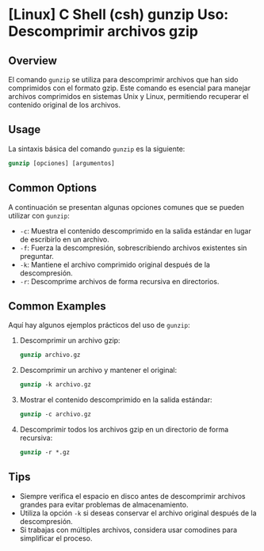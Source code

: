# [Linux] C Shell (csh) gunzip Uso: Descomprimir archivos gzip

## Overview
El comando `gunzip` se utiliza para descomprimir archivos que han sido comprimidos con el formato gzip. Este comando es esencial para manejar archivos comprimidos en sistemas Unix y Linux, permitiendo recuperar el contenido original de los archivos.

## Usage
La sintaxis básica del comando `gunzip` es la siguiente:

```csh
gunzip [opciones] [argumentos]
```

## Common Options
A continuación se presentan algunas opciones comunes que se pueden utilizar con `gunzip`:

- `-c`: Muestra el contenido descomprimido en la salida estándar en lugar de escribirlo en un archivo.
- `-f`: Fuerza la descompresión, sobrescribiendo archivos existentes sin preguntar.
- `-k`: Mantiene el archivo comprimido original después de la descompresión.
- `-r`: Descomprime archivos de forma recursiva en directorios.

## Common Examples
Aquí hay algunos ejemplos prácticos del uso de `gunzip`:

1. Descomprimir un archivo gzip:

   ```csh
   gunzip archivo.gz
   ```

2. Descomprimir un archivo y mantener el original:

   ```csh
   gunzip -k archivo.gz
   ```

3. Mostrar el contenido descomprimido en la salida estándar:

   ```csh
   gunzip -c archivo.gz
   ```

4. Descomprimir todos los archivos gzip en un directorio de forma recursiva:

   ```csh
   gunzip -r *.gz
   ```

## Tips
- Siempre verifica el espacio en disco antes de descomprimir archivos grandes para evitar problemas de almacenamiento.
- Utiliza la opción `-k` si deseas conservar el archivo original después de la descompresión.
- Si trabajas con múltiples archivos, considera usar comodines para simplificar el proceso.
